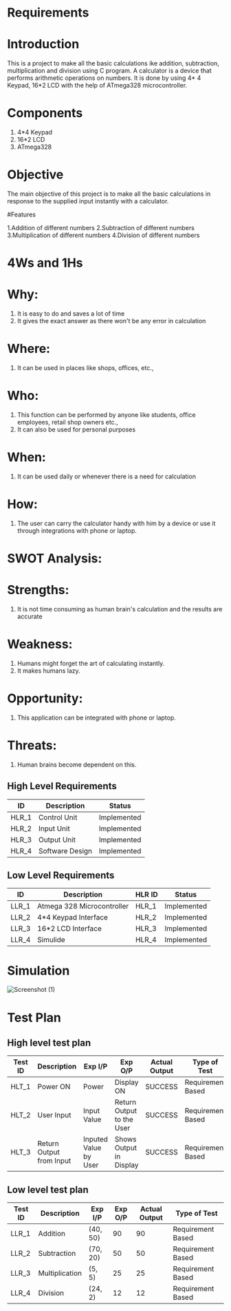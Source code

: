 # Requirements

# Introduction
 This is a project to make all the basic calculations ike addition, subtraction, multiplication and division using C program. A calculator is a device that performs arithmetic operations on numbers. It is done by using 4* 4 Keypad, 16*2 LCD with the help of ATmega328 microcontroller.
 
 # Components
 1. 4*4 Keypad
 2. 16*2 LCD
 3. ATmega328

# Objective
The main objective of this project is to make all the basic calculations in response to the supplied input instantly with a calculator.

#Features

1.Addition of different numbers
2.Subtraction of different numbers
3.Multiplication of different numbers
4.Division of different numbers

# 4Ws and 1Hs

# Why:
1. It is easy to do and saves a lot of time
2. It gives the exact answer as there won't be any error in calculation

# Where:
1. It can be used in places like shops, offices, etc.,
 
# Who:
1. This function can be performed by anyone like students, office employees, retail shop owners etc., 
2. It can also be used for personal purposes

# When:
1. It can be used daily or whenever there is
a need for calculation

# How:
1. The user can carry the calculator handy with him by a device or use it through integrations with phone or laptop.
 

# SWOT Analysis:

# Strengths:
1. It is not time consuming as human brain's calculation and the results are accurate

# Weakness:
1. Humans might forget the art of calculating instantly.
2. It makes humans lazy.

# Opportunity:

1. This application can be integrated with phone or laptop.

# Threats:
1. Human brains become dependent on this.

## High Level Requirements
| ID | Description | Status |
|----|-------------|--------|
| HLR_1 | Control Unit | Implemented |
| HLR_2 | Input Unit | Implemented |
| HLR_3 | Output Unit | Implemented |
| HLR_4 | Software Design | Implemented |

## Low Level Requirements
| ID | Description | HLR ID | Status |
|----|-------------|--------|--------|
| LLR_1 | Atmega 328 Microcontroller | HLR_1 | Implemented |    
| LLR_2 | 4*4 Keypad Interface | HLR_2 | Implemented |
| LLR_3 | 16*2 LCD Interface | HLR_3 | Implemented |
| LLR_4 | Simulide | HLR_4 | Implemented |

# Simulation

![Screenshot (1)](https://user-images.githubusercontent.com/94363214/144394953-29b2ced4-84dd-446a-acde-3d13dc5eeacd.png)

# Test Plan
## High level test plan
|Test ID | Description | Exp I/P | Exp O/P | Actual Output | Type of Test
|--------|-------------|---------|---------|------------|-------------
| HLT_1 | Power ON | Power | Display ON | SUCCESS | Requirement Based 
| HLT_2 | User Input | Input Value | Return Output to the User | SUCCESS | Requirement Based            
| HLT_3 | Return Output from Input | Inputed Value by User | Shows Output in Display | SUCCESS | Requirement Based

## Low level test plan
|Test ID | Description | Exp I/P | Exp O/P | Actual Output | Type of Test
|--------|-------------|---------|---------|------------|-------------
| LLR_1 | Addition | (40, 50) | 90 | 90 | Requirement Based        
| LLR_2 | Subtraction | (70, 20) | 50 | 50 | Requirement Based        
| LLR_3 | Multiplication | (5, 5) | 25 | 25 | Requirement Based         
| LLR_4 | Division | (24, 2) | 12 | 12 | Requirement Based


